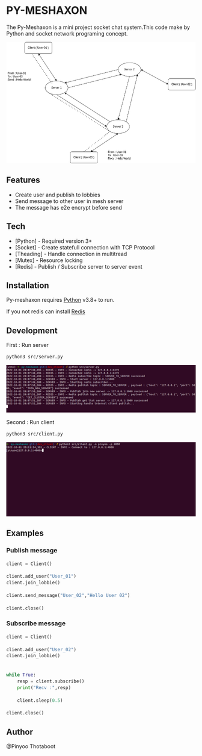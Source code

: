 # PY-MESHAXON

The Py-Meshaxon is a mini project socket chat system.This code make by Python and socket network programing concept.

![alt text](/meshaxon.png)

## Features

- Create user and publish to lobbies
- Send message to other user in mesh server
- The message has e2e encrypt before send


## Tech

- [Python] - Required version 3+
- [Socket] - Create statefull connection with TCP Protocol
- [Theading] - Handle connection in multitread
- [Mutex] - Resource locking
- [Redis] - Publish / Subscribe server to server event


## Installation

Py-meshaxon requires [Python](https://www.python.org/downloads/) v3.8+ to run.

If you not redis can install [Redis](https://redis.io/docs/getting-started/installation/)

## Development

First : Run server

```sh
python3 src/server.py
```

![alt text](/server.png)

Second : Run client

```sh
python3 src/client.py
```

![alt text](/client.png)

## Examples

### Publish message

```py
client = Client()

client.add_user("User_01")
client.join_lobbie()

client.send_message("User_02","Hello User 02")

client.close()
```

### Subscribe message

```py
client = Client()

client.add_user("User_02")
client.join_lobbie()


while True:
    resp = client.subscribe()
    print("Recv :",resp)

    client.sleep(0.5)

client.close()
```

## Author

@Pinyoo Thotaboot